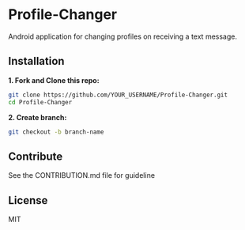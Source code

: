 # Profile-Changer
Android application for changing profiles on receiving a text message.

## Installation

**1. Fork and Clone this repo:**

```sh
git clone https://github.com/YOUR_USERNAME/Profile-Changer.git
cd Profile-Changer
```

**2. Create branch:**
```sh
git checkout -b branch-name
```
## Contribute
See the CONTRIBUTION.md file for guideline

## License
MIT